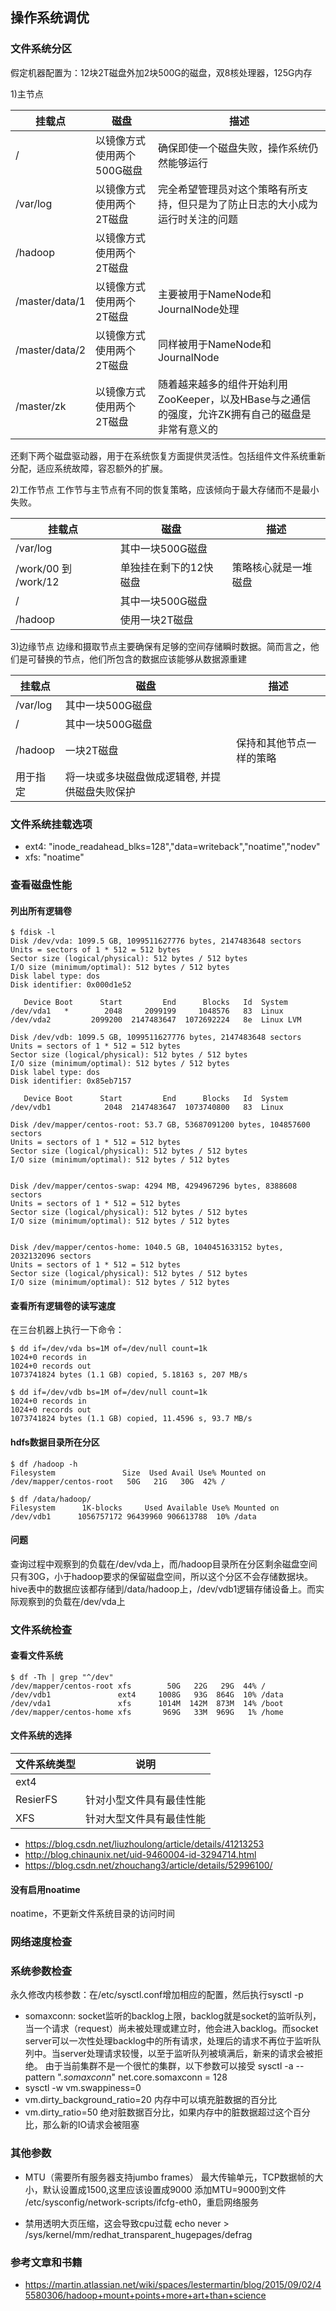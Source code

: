 ## 操作系统调优
### 文件系统分区
假定机器配置为：12块2T磁盘外加2块500G的磁盘，双8核处理器，125G内存

1)主节点

| 挂载点         | 磁盘                       | 描述                                                                                             |
| --             | --                         | --                                                                                               |
| /              | 以镜像方式使用两个500G磁盘 | 确保即使一个磁盘失败，操作系统仍然能够运行                                                       |
| /var/log       | 以镜像方式使用两个2T磁盘   | 完全希望管理员对这个策略有所支持，但只是为了防止日志的大小成为运行时关注的问题                   |
| /hadoop        | 以镜像方式使用两个2T磁盘   |                                                                                                  |
| /master/data/1 | 以镜像方式使用两个2T磁盘   | 主要被用于NameNode和JournalNode处理                                                              |
| /master/data/2 | 以镜像方式使用两个2T磁盘   | 同样被用于NameNode和JournalNode                                                                  |
| /master/zk     | 以镜像方式使用两个2T磁盘   | 随着越来越多的组件开始利用ZooKeeper，以及HBase与之通信的强度，允许ZK拥有自己的磁盘是非常有意义的 |

还剩下两个磁盘驱动器，用于在系统恢复方面提供灵活性。包括组件文件系统重新分配，适应系统故障，容忍额外的扩展。

2)工作节点
工作节与主节点有不同的恢复策略，应该倾向于最大存储而不是最小失败。

| 挂载点               | 磁盘           | 描述                 |
| --                   | --                     | --                   |
| /var/log             | 其中一块500G磁盘       |                      |
| /work/00 到 /work/12 | 单独挂在剩下的12快磁盘 | 策略核心就是一堆磁盘 |
| /                    | 其中一块500G磁盘       |                      |
| /hadoop              | 使用一块2T磁盘         |                      |

3)边缘节点
边缘和摄取节点主要确保有足够的空间存储瞬时数据。简而言之，他们是可替换的节点，他们所包含的数据应该能够从数据源重建

| 挂载点   | 磁盘                                           | 描述                     |
| --       | --                                             | --                       |
| /var/log | 其中一块500G磁盘                               |                          |
| /        | 其中一块500G磁盘                               |                          |
| /hadoop  | 一块2T磁盘                                     | 保持和其他节点一样的策略 |
| 用于指定 | 将一块或多块磁盘做成逻辑卷, 并提供磁盘失败保护 |                          |

### 文件系统挂载选项
+ ext4: "inode_readahead_blks=128","data=writeback","noatime","nodev"
+ xfs: "noatime"


### 查看磁盘性能
#### 列出所有逻辑卷
```shell
$ fdisk -l
Disk /dev/vda: 1099.5 GB, 1099511627776 bytes, 2147483648 sectors
Units = sectors of 1 * 512 = 512 bytes
Sector size (logical/physical): 512 bytes / 512 bytes
I/O size (minimum/optimal): 512 bytes / 512 bytes
Disk label type: dos
Disk identifier: 0x000d1e52

   Device Boot      Start         End      Blocks   Id  System
/dev/vda1   *        2048     2099199     1048576   83  Linux
/dev/vda2         2099200  2147483647  1072692224   8e  Linux LVM

Disk /dev/vdb: 1099.5 GB, 1099511627776 bytes, 2147483648 sectors
Units = sectors of 1 * 512 = 512 bytes
Sector size (logical/physical): 512 bytes / 512 bytes
I/O size (minimum/optimal): 512 bytes / 512 bytes
Disk label type: dos
Disk identifier: 0x85eb7157

   Device Boot      Start         End      Blocks   Id  System
/dev/vdb1            2048  2147483647  1073740800   83  Linux

Disk /dev/mapper/centos-root: 53.7 GB, 53687091200 bytes, 104857600 sectors
Units = sectors of 1 * 512 = 512 bytes
Sector size (logical/physical): 512 bytes / 512 bytes
I/O size (minimum/optimal): 512 bytes / 512 bytes


Disk /dev/mapper/centos-swap: 4294 MB, 4294967296 bytes, 8388608 sectors
Units = sectors of 1 * 512 = 512 bytes
Sector size (logical/physical): 512 bytes / 512 bytes
I/O size (minimum/optimal): 512 bytes / 512 bytes


Disk /dev/mapper/centos-home: 1040.5 GB, 1040451633152 bytes, 2032132096 sectors
Units = sectors of 1 * 512 = 512 bytes
Sector size (logical/physical): 512 bytes / 512 bytes
I/O size (minimum/optimal): 512 bytes / 512 bytes
```
#### 查看所有逻辑卷的读写速度
在三台机器上执行一下命令：
```shell
$ dd if=/dev/vda bs=1M of=/dev/null count=1k
1024+0 records in
1024+0 records out
1073741824 bytes (1.1 GB) copied, 5.18163 s, 207 MB/s
```
```shell
$ dd if=/dev/vdb bs=1M of=/dev/null count=1k
1024+0 records in
1024+0 records out
1073741824 bytes (1.1 GB) copied, 11.4596 s, 93.7 MB/s
```
#### hdfs数据目录所在分区
```shell 
$ df /hadoop -h
Filesystem               Size  Used Avail Use% Mounted on
/dev/mapper/centos-root   50G   21G   30G  42% /
```

```shell
$ df /data/hadoop/
Filesystem      1K-blocks     Used Available Use% Mounted on
/dev/vdb1      1056757172 96439960 906613788  10% /data
```
#### 问题
查询过程中观察到的负载在/dev/vda上，而/hadoop目录所在分区剩余磁盘空间只有30G，小于hadoop要求的保留磁盘空间，所以这个分区不会存储数据块。hive表中的数据应该都存储到/data/hadoop上，/dev/vdb1逻辑存储设备上。而实际观察到的负载在/dev/vda上

### 文件系统检查
#### 查看文件系统
```shell
$ df -Th | grep "^/dev"
/dev/mapper/centos-root xfs        50G   22G   29G  44% /
/dev/vdb1               ext4     1008G   93G  864G  10% /data
/dev/vda1               xfs      1014M  142M  873M  14% /boot
/dev/mapper/centos-home xfs       969G   33M  969G   1% /home
```
#### 文件系统的选择
| 文件系统类型 | 说明                     |
| --           | --                       |
| ext4         |                          |
| ResierFS     | 针对小型文件具有最佳性能 |
| XFS          | 针对大型文件具有最佳性能 |

+ https://blog.csdn.net/liuzhoulong/article/details/41213253
+ http://blog.chinaunix.net/uid-9460004-id-3294714.html
+ https://blog.csdn.net/zhouchang3/article/details/52996100/
#### 没有启用noatime
noatime，不更新文件系统目录的访问时间

### 网络速度检查

### 系统参数检查
永久修改内核参数：在/etc/sysctl.conf增加相应的配置，然后执行sysctl -p
+ somaxconn: socket监听的backlog上限，backlog就是socket的监听队列，当一个请求（request）尚未被处理或建立时，他会进入backlog。而socket server可以一次性处理backlog中的所有请求，处理后的请求不再位于监听队列中。当server处理请求较慢，以至于监听队列被填满后，新来的请求会被拒绝。
由于当前集群不是一个很忙的集群，以下参数可以接受
sysctl -a --pattern ".*somaxconn*"
net.core.somaxconn = 128
+ sysctl -w vm.swappiness=0
+ vm.dirty_background_ratio=20 
内存中可以填充脏数据的百分比
+ vm.dirty_ratio=50 
绝对脏数据百分比，如果内存中的脏数据超过这个百分比，那么新的IO请求会被阻塞

### 其他参数
+ MTU（需要所有服务器支持jumbo frames） 最大传输单元，TCP数据帧的大小，默认设置成1500,这里应该设置成9000
添加MTU=9000到文件 /etc/sysconfig/network-scripts/ifcfg-eth0，重启网络服务

+ 禁用透明大页压缩，这会导致cpu过载
echo never > /sys/kernel/mm/redhat_transparent_hugepages/defrag

### 参考文章和书籍
+ https://martin.atlassian.net/wiki/spaces/lestermartin/blog/2015/09/02/45580306/hadoop+mount+points+more+art+than+science
